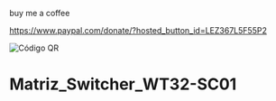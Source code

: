 buy me a coffee

https://www.paypal.com/donate/?hosted_button_id=LEZ367L5F55P2

![Código QR](https://github.com/manoper93/MonitorPC_WT32-SC01/assets/70864023/8c357884-45e6-450e-8190-f5e2bd85f8e2)


# Matriz_Switcher_WT32-SC01
